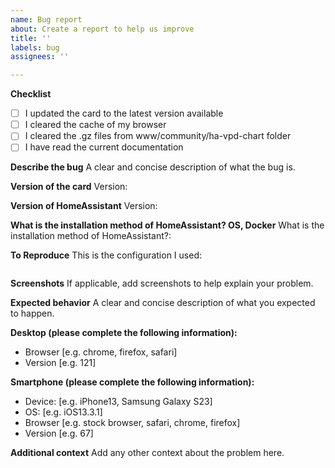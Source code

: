 ```yaml
---
name: Bug report
about: Create a report to help us improve
title: ''
labels: bug
assignees: ''

---
```


**Checklist**

- [ ] I updated the card to the latest version available
- [ ] I cleared the cache of my browser
- [ ] I cleared the .gz files from www/community/ha-vpd-chart folder
- [ ] I have read the current documentation

**Describe the bug**
A clear and concise description of what the bug is.

**Version of the card**
Version:

**Version of HomeAssistant**
Version:

**What is the installation method of HomeAssistant? OS, Docker**
What is the installation method of HomeAssistant?:

**To Reproduce**
This is the configuration I used:

```yaml

```

**Screenshots**
If applicable, add screenshots to help explain your problem.

**Expected behavior**
A clear and concise description of what you expected to happen.

**Desktop (please complete the following information):**

- Browser [e.g. chrome, firefox, safari]
- Version [e.g. 121]

**Smartphone (please complete the following information):**

- Device: [e.g. iPhone13, Samsung Galaxy S23]
- OS: [e.g. iOS13.3.1]
- Browser [e.g. stock browser, safari, chrome, firefox]
- Version [e.g. 67]

**Additional context**
Add any other context about the problem here.